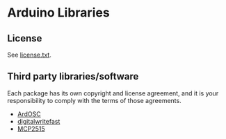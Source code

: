 # Arduino Libraries

## License
See [license.txt](https://github.com/watterott/Arduino-Libs/blob/master/src/license.txt).


## Third party libraries/software
Each package has its own copyright and license agreement, and it is your responsibility to comply with the terms of those agreements.

* [ArdOSC](https://github.com/recotana/ArdOSC/)
* [digitalwritefast](http://code.google.com/p/digitalwritefast)
* [MCP2515](https://github.com/franksmicro/Arduino/tree/master/libraries/MCP2515)

